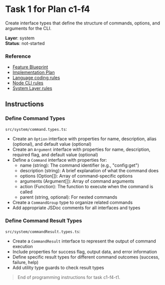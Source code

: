 # Task 1 for Plan c1-f4

Create interface types that define the structure of commands, options, and arguments for the CLI.

**Layer**: system  
**Status**: not-started

### Reference

- [Feature Blueprint](/docs/f4-command-handling.blueprint.md)
- [Implementation Plan](/containers/c1-node-cli/docs/f4-command-handling.plan.md)
- [Language coding rules](/containers/c1-node-cli/.ai/rules/0-typescript.rules.md)  
- [Node CLI rules](/containers/c1-node-cli/.ai/rules/1-node-cli.rules.md)
- [System Layer rules](/containers/c1-node-cli/.ai/rules/2-system-layer.rules.md)

## Instructions

### Define Command Types

`src/system/command.types.ts`:
- Create an `Option` interface with properties for name, description, alias (optional), and default value (optional)
- Create an `Argument` interface with properties for name, description, required flag, and default value (optional)
- Define a `Command` interface with properties for:
  - name (string): The command identifier (e.g., "config:get")
  - description (string): A brief explanation of what the command does
  - options (Option[]): Array of command-specific options
  - arguments (Argument[]): Array of command arguments
  - action (Function): The function to execute when the command is called
  - parent (string, optional): For nested commands
- Create a `CommandGroup` type to organize related commands
- Add appropriate JSDoc comments for all interfaces and types

### Define Command Result Types

`src/system/commandResult.types.ts`:
- Create a `CommandResult` interface to represent the output of command execution
- Include properties for success flag, output data, and error information
- Define specific result types for different command outcomes (success, failure, help)
- Add utility type guards to check result types

> End of programming instructions for task c1-f4-t1. 